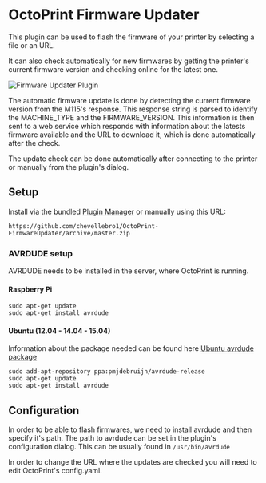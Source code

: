 # OctoPrint Firmware Updater

This plugin can be used to flash the firmware of your printer by selecting a file or an URL.

It can also check automatically for new firmwares by getting the printer's current firmware version and checking online
for the latest one.

![Firmware Updater Plugin](http://i.imgur.com/3S37KUM.png)

The automatic firmware update is done by detecting the current firmware version from the M115's response. This response string is
parsed to identify the MACHINE_TYPE and the FIRMWARE_VERSION. This information is then sent to a web service which responds with
information about the latests firmware available and the URL to download it, which is done automatically after the check.

The update check can be done automatically after connecting to the printer or manually from the plugin's dialog.

## Setup

Install via the bundled [Plugin Manager](https://github.com/foosel/OctoPrint/wiki/Plugin:-Plugin-Manager)
or manually using this URL:

    https://github.com/chevellebro1/OctoPrint-FirmwareUpdater/archive/master.zip

### AVRDUDE setup

AVRDUDE needs to be installed in the server, where OctoPrint is running.

#### Raspberry Pi

```
sudo apt-get update
sudo apt-get install avrdude
```

#### Ubuntu (12.04 - 14.04 - 15.04)

Information about the package needed can be found here [Ubuntu avrdude package](https://launchpad.net/ubuntu/+source/avrdude)

```
sudo add-apt-repository ppa:pmjdebruijn/avrdude-release
sudo apt-get update
sudo apt-get install avrdude
```

## Configuration

In order to be able to flash firmwares, we need to install avrdude and then specify it's path. The path to avrdude can be set in the plugin's configuration dialog.
This can be usually found in `/usr/bin/avrdude`

In order to change the URL where the updates are checked you will need to edit OctoPrint's config.yaml.
